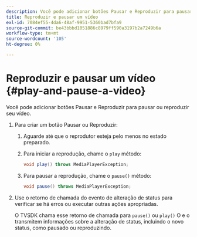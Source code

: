 ```yaml
---
description: Você pode adicionar botões Pausar e Reproduzir para pausar ou reproduzir seu vídeo.
title: Reproduzir e pausar um vídeo
exl-id: 7084ef55-4da6-48af-9951-5360bad7bfa9
source-git-commit: be43bbbd1051886c8979ff590a3197b2a7249b6a
workflow-type: tm+mt
source-wordcount: '105'
ht-degree: 0%

---
```


# Reproduzir e pausar um vídeo {#play-and-pause-a-video}

Você pode adicionar botões Pausar e Reproduzir para pausar ou reproduzir seu vídeo.

1. Para criar um botão Pausar ou Reproduzir:
   1. Aguarde até que o reprodutor esteja pelo menos no estado preparado.
   1. Para iniciar a reprodução, chame o `play` método:

      ```java
      void play() throws MediaPlayerException;
      ```

   1. Para pausar a reprodução, chame o `pause()` método:

      ```java
      void pause() throws MediaPlayerException;
      ```

1. Use o retorno de chamada do evento de alteração de status para verificar se há erros ou executar outras ações apropriadas.

   O TVSDK chama esse retorno de chamada para `pause()` ou `play()` O e o transmitem informações sobre a alteração de status, incluindo o novo status, como pausado ou reproduzindo.
